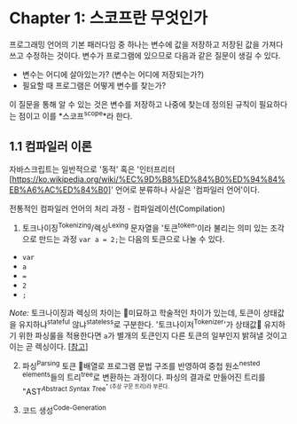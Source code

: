 # Chapter 1: 스코프란 무엇인가
프로그래밍 언어의 기본 패러다임 중 하나는 변수에 값을 저장하고 저장된 값을 가져다 쓰고 수정하는 것이다. 변수가 프로그램에 있으므로 다음과 같은 질문이 생길 수 있다.

- 변수는 어디에 살아있는가? (변수는 어디에 저장되는가?)
- 필요할 때 프로그램은 어떻게 변수를 찾는가?

이 질문을 통해 알 수 있는 것은 변수를 저장하고 나중에 찾는데 정의된 규칙이 필요하다는 점이고 이를 *스코프<sup>scope</sup>*라 한다.

## 1.1 컴파일러 이론
자바스크립트는 일반적으로 '동적' 혹은 '인터프리터[https://ko.wikipedia.org/wiki/%EC%9D%B8%ED%84%B0%ED%94%84%EB%A6%AC%ED%84%B0]' 언어로 분류하나 사실은 '컴파일러 언어'이다.

전통적인 컴파일러 언어의 처리 과정 - 컴파일레이션(Compilation)
1. 토크나이징<sup>Tokenizing</sup>/렉싱<sup>Lexing</sup>
문자열을 '토큰<sup>token</sup>'이라 불리는 의미 있는 조각으로 만드는 과정
`var a = 2;`는 다음의 토큰으로 나눌 수 있다.
- `var`
- `a`
- `=`
- `2`
- `;`

*Note:* 토크나이징과 렉싱의 차이는 미묘하고 학술적인 차이가 있는데, 토큰이 상태값을 유지하냐<sup>stateful</sup> 않냐<sup>stateless</sup>로 구분한다. '토크나이저<sup>Tokenizer</sup>'가 상태값 유지하기 위한 파싱룰을 적용한다면 `a`가 별개의 토큰인지 다른 토큰의 일부인지 밝혀낼 것이고 이는 곧 렉싱이다. [[참고](https://stackoverflow.com/a/380487)]

2. 파싱<sup>Parsing</sup>
토큰 배열로 프로그램 문법 구조를 반영하여 중첩 원소<sup>nested elements</sup>들의 트리<sup>tree</sup>로 변환하는 과정이다. 파싱의 결과로 만들어진 트리를 "AST<sup>*A*bstract *S*yntax *T*ree<sup>" (추상 구문 트리)라 부른다.

3. 코드 생성<sup>Code-Generation</sup>

